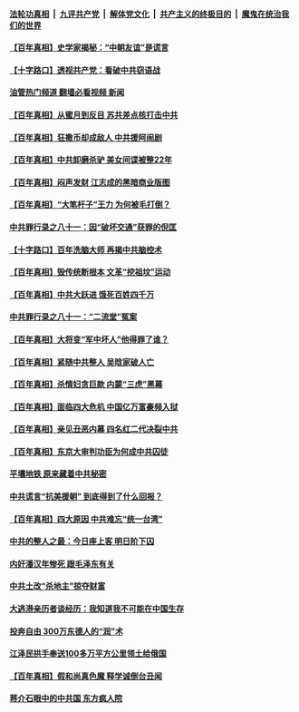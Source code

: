 ####  [法轮功真相](../../../../basic/blob/master/README.md?t=08030302) &nbsp;|&nbsp; [九评共产党](../../../../9ping.md/blob/master/README.md?t=08030302) &nbsp;|&nbsp; [解体党文化](../../../../jtdwh.md/blob/master/README.md?t=08030302)  &nbsp;|&nbsp; [共产主义的终极目的](../../../../gczydzjmd.md/blob/master/README.md?t=08030302) &nbsp;|&nbsp; [魔鬼在统治我们的世界](../../../../mgztzwmdsj.md/blob/master/README.md?t=08030302) 

#### [【百年真相】史学家揭秘：“中朝友谊”是谎言](../pages/prog1699/a103492881.md?t=08030302) 

#### [【十字路口】透视共产党：看破中共窃语战](../pages/prog1699/a103491010.md?t=08030302) 

#### [油管热门频道 翻墙必看视频 新闻](http://45.76.130.85:81/youtube.html?08030302)

#### [【百年真相】从蜜月到反目 苏共差点核打击中共](../pages/prog1699/a103490158.md?t=08030302) 

#### [【百年真相】狂撒币却成敌人 中共援阿闹剧](../pages/prog1699/a103487696.md?t=08030302) 

#### [【百年真相】中共卸磨杀驴 美女间谍被整22年](../pages/prog1699/a103484370.md?t=08030302) 

#### [【百年真相】闷声发财 江志成的黑暗商业版图](../pages/prog1699/a103479888.md?t=08030302) 

#### [【百年真相】“大笔杆子”王力 为何被毛打倒？](../pages/prog1699/a103477542.md?t=08030302) 

#### [中共罪行录之八十一：因“破坏交通”获罪的倪匡](../pages/prog1699/a103475963.md?t=08030302) 

#### [【十字路口】百年洗脑大师 再揭中共脑控术](../pages/prog1699/a103474784.md?t=08030302) 

#### [【百年真相】毁传统断根本 文革“挖祖坟”运动](../pages/prog1699/a103474485.md?t=08030302) 

#### [【百年真相】中共大跃进 饿死百姓四千万](../pages/prog1699/a103471982.md?t=08030302) 

#### [中共罪行录之八十一：“二流堂”冤案](../pages/prog1699/a103471560.md?t=08030302) 

#### [【百年真相】大将变“军中坏人”他得罪了谁？](../pages/prog1699/a103469420.md?t=08030302) 

#### [【百年真相】紧随中共整人 吴晗家破人亡](../pages/prog1699/a103466855.md?t=08030302) 

#### [【百年真相】杀情妇贪巨款 内蒙“三虎”黑幕](../pages/prog1699/a103463940.md?t=08030302) 

#### [【百年真相】面临四大危机 中国亿万富豪频入狱](../pages/prog1699/a103461688.md?t=08030302) 

#### [【百年真相】亲见丑恶内幕 四名红二代决裂中共](../pages/prog1699/a103458481.md?t=08030302) 

#### [【百年真相】东京大审判功臣为何成中共囚徒](../pages/prog1699/a103455378.md?t=08030302) 

#### [平壤地铁 原来藏着中共秘密](../pages/prog1699/a103454507.md?t=08030302) 

#### [中共谎言“抗美援朝” 到底得到了什么回报？](../pages/prog1699/a103453108.md?t=08030302) 

#### [【百年真相】四大原因 中共难忘“统一台湾”](../pages/prog1699/a103452802.md?t=08030302) 

#### [中共的整人之最：今日座上客 明日阶下囚](../pages/prog1699/a103452045.md?t=08030302) 

#### [内奸潘汉年惨死 跟毛泽东有关](../pages/prog1699/a103451336.md?t=08030302) 

#### [中共土改“杀地主”掠夺财富](../pages/prog1699/a103450269.md?t=08030302) 

#### [大逃港亲历者谈经历：我知道我不可能在中国生存](../pages/prog1699/a103449594.md?t=08030302) 

#### [投奔自由 300万东德人的“润”术](../pages/prog1699/a103449315.md?t=08030302) 

#### [江泽民拱手奉送100多万平方公里领土给俄国](../pages/prog1699/a103449311.md?t=08030302) 

#### [【百年真相】假和尚真色魔 释学诚倒台丑闻](../pages/prog1699/a103449297.md?t=08030302) 

#### [蒋介石眼中的中共国 东方疯人院](../pages/prog1699/a103448415.md?t=08030302) 

<img src='http://gfw-breaker.win/goodnews/indexes/prog1699.md' width='0px' height='0px'/>
